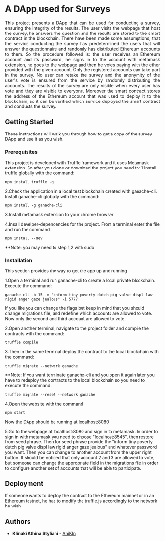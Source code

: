 # A DApp used for Surveys

<p align="justify">This project presents a DApp that can be used for conducting a survey, ensuring the integrity of the results. The user visits the webpage that host the survey, he answers the question and the results are stored to the smart contract in the blockchain. There have been made some assumptions, that the service conducting the survey has predetermined the users that will answer the questionnaire and randomly has distributed Ethereum accounts to them. So the procedure followed is: the user receives an Ethereum account and its password, he signs in to the account with metamask extension, he goes to the webpage and then he votes paying with the ether provided with the given account. Only the registered accounts can take part in the survey. No user can retake the survey and the anonymity of the user's vote is ensured from the service by randomly distributing the accounts. The results of the survey are only visible when every user has vote and they are visible to everyone. Moreover the smart contract stores the address of the Ethereum account that was used to deploy it to the blockchain, so it can be verified which service deployed the smart contract and conducts the survey.</p>

## Getting Started

These instructions will walk you through how to get a copy of the survey DApp and use it as you wish.

### Prerequisites

This project is developed with Truffle framework and it uses Metamask extension. So after you clone or download the project you need to:
1.Install truffle globally with the command:

```
npm install truffle -g
```
2.Check the application in a local test blockchain created with ganache-cli. Install ganache-cli globally with the command:
```
npm install -g ganache-cli
```
3.Install metamask extension to your chrome browser

4.Insall develper-dependencies for the project. From a terminal enter the file and run the command
```
npm install --dev
```

**Note: you may need to step 1,2 with sudo
 
### Installation

This section provides the way to get the app up and running

1.Open a terminal and run ganache-cli to create a local private blockchain. Execute the command:

```
ganache-cli -b 15 -m "inform tiny poverty dutch pig valve displ law rigid anger gaze jealous" -i 5777
```

If you like you can change the flags but keep in mind that you should change migrations file, and redefine which accounts are allowed to vote. Now only the second and third account are allowed to vote.

2.Open another terminal, navigate to the project folder and compile the contracts with the command:

```
truffle compile
```

3.Then in the same terminal deploy the contract to the local blockchain with the command:

```
truffle migrate --network ganache
```

**Note: If you want terminate ganache-cli and you open it again later you have to redeploy the contracts to the local blockchain so you need to execute the command:

```
truffle migrate --reset --network ganache
```

4.Open the website with the command

```
npm start
```
Now the DApp should be running at localhost:8080

5.Go to the webpage at localhost:8080 and sign in to metamask. In order to sign in with metamask you need to choose "localhost:8545", then restore from seed phrase. Then for seed phrase provide the "inform tiny poverty dutch pig valve displ law rigid anger gaze jealous" and whatever password you want. Then you can change to another account from the upper right button. It should be noticed that only account 2 and 3 are allowed to vote, but someone can change the appropriate field in the migrations file in order to configure another set of accounts that will be able to participate.

## Deployment

If someone wants to deploy the contract to the Ethereum mainnet or in an Ethereum testnet, he has to modify the truffle.js accordingly to the network he wish

## Authors

* **Klinaki Athina Styliani** -  [AniKln](https://github.com/anikln)

